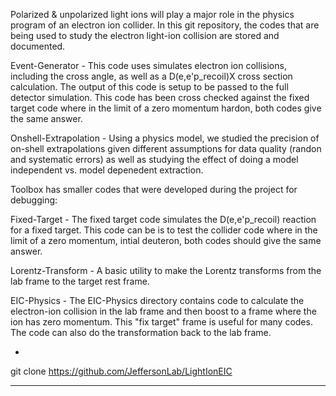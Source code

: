 Polarized & unpolarized light ions will play a major role in the physics program of an electron ion collider.   In this git repository, the codes that are being used to study the electron light-ion collision are stored and documented. 

Event-Generator - This code uses simulates electron ion collisions, including the cross angle, as well as a D(e,e'p_recoil)X cross section calculation.  The output of this code is setup to be passed to the full detector simulation.  This code has been cross checked against the fixed target code where in the limit of a zero momentum hardon, both codes give the same answer.

Onshell-Extrapolation - Using a physics model, we  studied the precision of on-shell extrapolations given different assumptions for data quality (randon and systematic errors) as well as studying the effect of doing a model independent vs. model depenedent extraction.

Toolbox has smaller codes that were developed during the project for debugging:


Fixed-Target - The fixed target code simulates the D(e,e'p_recoil) reaction for a fixed target.  This code can be is to test the collider code where in the limit of a zero momentum, intial deuteron, both codes should give the same answer.

Lorentz-Transform - A basic utility to make the Lorentz transforms from the lab frame to the target rest frame.   

EIC-Physics - The EIC-Physics directory contains code to calculate the electron-ion collision in the lab frame and then boost to a frame where the ion has zero momentum.   This "fix target" frame is useful for many codes.   The code can also do the transformation back to the lab frame.



-

git clone https://github.com/JeffersonLab/LightIonEIC

----

